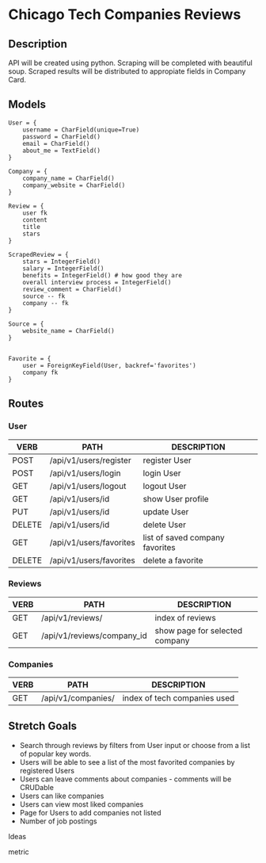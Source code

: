 # Chicago Tech Companies Reviews 

## Description

API will be created using python. Scraping will be completed with beautiful soup. Scraped results will be distributed to appropiate fields in Company Card. 

## Models
```
User = {
	username = CharField(unique=True)
	password = CharField()
	email = CharField()
	about_me = TextField()
}

Company = {
	company_name = CharField() 
	company_website = CharField()
}

Review = {
	user fk
	content
	title
	stars
}

ScrapedReview = {
	stars = IntegerField()
	salary = IntegerField()
	benefits = IntegerField() # how good they are
	overall interview process = IntegerField()
	review_comment = CharField()
	source -- fk
	company -- fk
}

Source = {
	website_name = CharField()
}


Favorite = {
	user = ForeignKeyField(User, backref='favorites')
	company fk
}
```
## Routes

### User
   VERB 		 | 		  PATH 		 |  	 DESCRIPTION
------------ | ------------- | -------------------
POST | /api/v1/users/register | register User |
POST | /api/v1/users/login | login User |
GET | /api/v1/users/logout | logout User |
GET | /api/v1/users/id | show User profile|
PUT | /api/v1/users/id | update User |
DELETE | /api/v1/users/id | delete User |
GET | /api/v1/users/favorites | list of saved company favorites |
DELETE | /api/v1/users/favorites | delete a favorite |

### Reviews
   VERB 		 | 		  PATH 		 |  	 DESCRIPTION
------------ | ------------- | -------------------
GET | /api/v1/reviews/ | index of reviews |
GET | /api/v1/reviews/company_id | show page for selected company |

### Companies
   VERB 		 | 		  PATH 		 |  	 DESCRIPTION
------------ | ------------- | -------------------
GET | /api/v1/companies/ | index of tech companies used |





## Stretch Goals
* Search through reviews by filters from User input or choose from a list of popular key words.
* Users will be able to see a list of the most favorited companies by registered Users 
* Users can leave comments about companies - comments will be CRUDable
* Users can like companies
* Users can view most liked companies
* Page for Users to add companies not listed
* Number of job postings

Ideas

metric 
